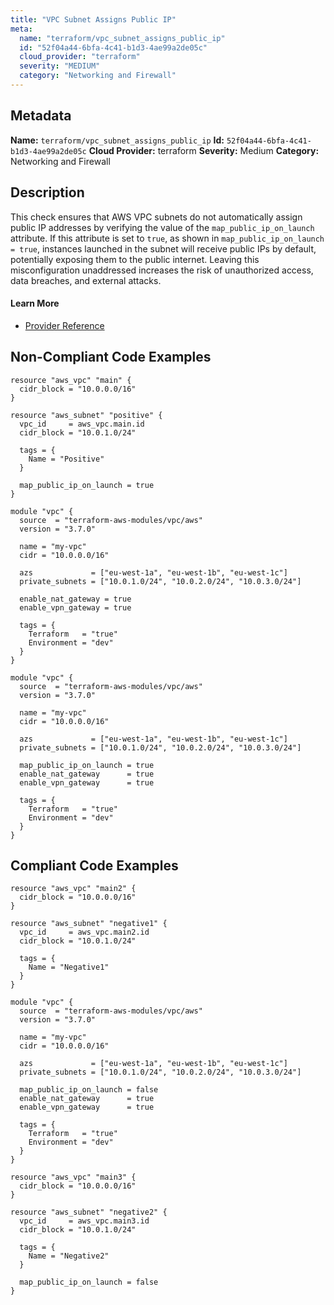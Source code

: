 ```yaml
---
title: "VPC Subnet Assigns Public IP"
meta:
  name: "terraform/vpc_subnet_assigns_public_ip"
  id: "52f04a44-6bfa-4c41-b1d3-4ae99a2de05c"
  cloud_provider: "terraform"
  severity: "MEDIUM"
  category: "Networking and Firewall"
---
```

## Metadata
**Name:** `terraform/vpc_subnet_assigns_public_ip`
**Id:** `52f04a44-6bfa-4c41-b1d3-4ae99a2de05c`
**Cloud Provider:** terraform
**Severity:** Medium
**Category:** Networking and Firewall
## Description
This check ensures that AWS VPC subnets do not automatically assign public IP addresses by verifying the value of the `map_public_ip_on_launch` attribute. If this attribute is set to `true`, as shown in `map_public_ip_on_launch = true`, instances launched in the subnet will receive public IPs by default, potentially exposing them to the public internet. Leaving this misconfiguration unaddressed increases the risk of unauthorized access, data breaches, and external attacks.

#### Learn More

 - [Provider Reference](https://registry.terraform.io/providers/hashicorp/aws/latest/docs/resources/subnet#map_public_ip_on_launch)

## Non-Compliant Code Examples
```aws
resource "aws_vpc" "main" {
  cidr_block = "10.0.0.0/16"
}

resource "aws_subnet" "positive" {
  vpc_id     = aws_vpc.main.id
  cidr_block = "10.0.1.0/24"

  tags = {
    Name = "Positive"
  }

  map_public_ip_on_launch = true
}

```

```aws
module "vpc" {
  source  = "terraform-aws-modules/vpc/aws"
  version = "3.7.0"

  name = "my-vpc"
  cidr = "10.0.0.0/16"

  azs             = ["eu-west-1a", "eu-west-1b", "eu-west-1c"]
  private_subnets = ["10.0.1.0/24", "10.0.2.0/24", "10.0.3.0/24"]

  enable_nat_gateway = true
  enable_vpn_gateway = true

  tags = {
    Terraform   = "true"
    Environment = "dev"
  }
}

```

```aws
module "vpc" {
  source  = "terraform-aws-modules/vpc/aws"
  version = "3.7.0"

  name = "my-vpc"
  cidr = "10.0.0.0/16"

  azs             = ["eu-west-1a", "eu-west-1b", "eu-west-1c"]
  private_subnets = ["10.0.1.0/24", "10.0.2.0/24", "10.0.3.0/24"]

  map_public_ip_on_launch = true
  enable_nat_gateway      = true
  enable_vpn_gateway      = true

  tags = {
    Terraform   = "true"
    Environment = "dev"
  }
}

```

## Compliant Code Examples
```aws
resource "aws_vpc" "main2" {
  cidr_block = "10.0.0.0/16"
}

resource "aws_subnet" "negative1" {
  vpc_id     = aws_vpc.main2.id
  cidr_block = "10.0.1.0/24"

  tags = {
    Name = "Negative1"
  }
}

```

```aws
module "vpc" {
  source  = "terraform-aws-modules/vpc/aws"
  version = "3.7.0"

  name = "my-vpc"
  cidr = "10.0.0.0/16"

  azs             = ["eu-west-1a", "eu-west-1b", "eu-west-1c"]
  private_subnets = ["10.0.1.0/24", "10.0.2.0/24", "10.0.3.0/24"]

  map_public_ip_on_launch = false
  enable_nat_gateway      = true
  enable_vpn_gateway      = true

  tags = {
    Terraform   = "true"
    Environment = "dev"
  }
}

```

```aws
resource "aws_vpc" "main3" {
  cidr_block = "10.0.0.0/16"
}

resource "aws_subnet" "negative2" {
  vpc_id     = aws_vpc.main3.id
  cidr_block = "10.0.1.0/24"

  tags = {
    Name = "Negative2"
  }

  map_public_ip_on_launch = false
}

```